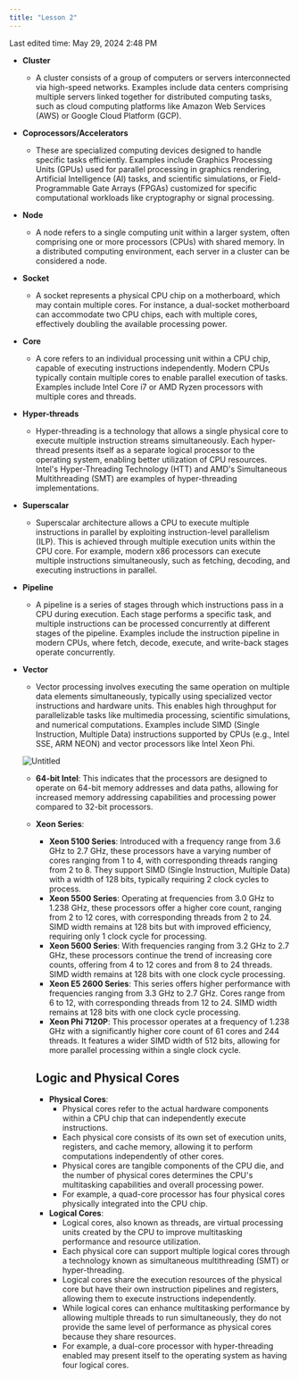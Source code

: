 ```yaml
---
title: "Lesson 2"
---
```

Last edited time: May 29, 2024 2:48 PM

- **Cluster**
    - A cluster consists of a group of computers or servers interconnected via high-speed networks. Examples include data centers comprising multiple servers linked together for distributed computing tasks, such as cloud computing platforms like Amazon Web Services (AWS) or Google Cloud Platform (GCP).
- **Coprocessors/Accelerators**
    - These are specialized computing devices designed to handle specific tasks efficiently. Examples include Graphics Processing Units (GPUs) used for parallel processing in graphics rendering, Artificial Intelligence (AI) tasks, and scientific simulations, or Field-Programmable Gate Arrays (FPGAs) customized for specific computational workloads like cryptography or signal processing.
- **Node**
    - A node refers to a single computing unit within a larger system, often comprising one or more processors (CPUs) with shared memory. In a distributed computing environment, each server in a cluster can be considered a node.
- **Socket**
    - A socket represents a physical CPU chip on a motherboard, which may contain multiple cores. For instance, a dual-socket motherboard can accommodate two CPU chips, each with multiple cores, effectively doubling the available processing power.
- **Core**
    - A core refers to an individual processing unit within a CPU chip, capable of executing instructions independently. Modern CPUs typically contain multiple cores to enable parallel execution of tasks. Examples include Intel Core i7 or AMD Ryzen processors with multiple cores and threads.
- **Hyper-threads**
    - Hyper-threading is a technology that allows a single physical core to execute multiple instruction streams simultaneously. Each hyper-thread presents itself as a separate logical processor to the operating system, enabling better utilization of CPU resources. Intel's Hyper-Threading Technology (HTT) and AMD's Simultaneous Multithreading (SMT) are examples of hyper-threading implementations.
- **Superscalar**
    - Superscalar architecture allows a CPU to execute multiple instructions in parallel by exploiting instruction-level parallelism (ILP). This is achieved through multiple execution units within the CPU core. For example, modern x86 processors can execute multiple instructions simultaneously, such as fetching, decoding, and executing instructions in parallel.
- **Pipeline**
    - A pipeline is a series of stages through which instructions pass in a CPU during execution. Each stage performs a specific task, and multiple instructions can be processed concurrently at different stages of the pipeline. Examples include the instruction pipeline in modern CPUs, where fetch, decode, execute, and write-back stages operate concurrently.
- **Vector**
    - Vector processing involves executing the same operation on multiple data elements simultaneously, typically using specialized vector instructions and hardware units. This enables high throughput for parallelizable tasks like multimedia processing, scientific simulations, and numerical computations. Examples include SIMD (Single Instruction, Multiple Data) instructions supported by CPUs (e.g., Intel SSE, ARM NEON) and vector processors like Intel Xeon Phi.
    
    ![Untitled](Lesson%202/Untitled.png)
    
    - **64-bit Intel**: This indicates that the processors are designed to operate on 64-bit memory addresses and data paths, allowing for increased memory addressing capabilities and processing power compared to 32-bit processors.
    - **Xeon Series**:
        - **Xeon 5100 Series**: Introduced with a frequency range from 3.6 GHz to 2.7 GHz, these processors have a varying number of cores ranging from 1 to 4, with corresponding threads ranging from 2 to 8. They support SIMD (Single Instruction, Multiple Data) with a width of 128 bits, typically requiring 2 clock cycles to process.
        - **Xeon 5500 Series**: Operating at frequencies from 3.0 GHz to 1.238 GHz, these processors offer a higher core count, ranging from 2 to 12 cores, with corresponding threads from 2 to 24. SIMD width remains at 128 bits but with improved efficiency, requiring only 1 clock cycle for processing.
        - **Xeon 5600 Series**: With frequencies ranging from 3.2 GHz to 2.7 GHz, these processors continue the trend of increasing core counts, offering from 4 to 12 cores and from 8 to 24 threads. SIMD width remains at 128 bits with one clock cycle processing.
        - **Xeon E5 2600 Series**: This series offers higher performance with frequencies ranging from 3.3 GHz to 2.7 GHz. Cores range from 6 to 12, with corresponding threads from 12 to 24. SIMD width remains at 128 bits with one clock cycle processing.
        - **Xeon Phi 7120P**: This processor operates at a frequency of 1.238 GHz with a significantly higher core count of 61 cores and 244 threads. It features a wider SIMD width of 512 bits, allowing for more parallel processing within a single clock cycle.
        
        ## Logic and Physical Cores
        
        - **Physical Cores**:
            - Physical cores refer to the actual hardware components within a CPU chip that can independently execute instructions.
            - Each physical core consists of its own set of execution units, registers, and cache memory, allowing it to perform computations independently of other cores.
            - Physical cores are tangible components of the CPU die, and the number of physical cores determines the CPU's multitasking capabilities and overall processing power.
            - For example, a quad-core processor has four physical cores physically integrated into the CPU chip.
        - **Logical Cores**:
            - Logical cores, also known as threads, are virtual processing units created by the CPU to improve multitasking performance and resource utilization.
            - Each physical core can support multiple logical cores through a technology known as simultaneous multithreading (SMT) or hyper-threading.
            - Logical cores share the execution resources of the physical core but have their own instruction pipelines and registers, allowing them to execute instructions independently.
            - While logical cores can enhance multitasking performance by allowing multiple threads to run simultaneously, they do not provide the same level of performance as physical cores because they share resources.
            - For example, a dual-core processor with hyper-threading enabled may present itself to the operating system as having four logical cores.

